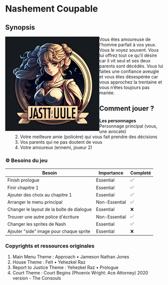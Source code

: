 # Nashement Coupable 
## 
## Synopsis

<img align="left" width="300" height="300" src="Nashly Guilty\game\gui\ai_icon.png">
Vous êtes amoureuse de l’homme parfait à vos yeux. Vous le voyez souvent. Vous lui offrez tout ce qu’il désire car il vit seul et ses deux parents sont décédés. Vous lui faites une confiance aveugle et vous êtes désespérée car vous approchez la trentaine et vous n’êtes toujours pas mariée.

## Comment jouer ?
1. **Les personnages** 
    1. Personnage principal (vous, une avocate)
    2. Votre meilleure amie (policère) qui vous fait prendre des décisions
    3. Vos parents qui ne pas doutent de vous
    4. Votre amoureux (ennemi, joueur 2)

### ⚙ Besoins du jeu

| Besoin                                                                   	          | Importance    	| Completé 	 |
|-------------------------------------------------------------------------------	  |---------------	|----------	 |
| Finish prologue                                         	                          | Essential     	| ✅        	|
| Finir chapitre 1                                                	                  | Essential     	| ✅         	|
| Ajouter des choix au chapitre 1  	                                                  | Essential     	| ✅         	|
|Arranger le menu principal  	                                                      | Non-Essential   | ✅         	|
|Changer le layout de la boîte de dialogue             	                              | Essential       | ❌        	|
|Trouver une autre police d'écriture                   	                              | Non-Essential   | ✅         	|
|Changer les sprites de Nash              	                                          | Essential       | ✅         	|
|Ajouter "side" image pour chaque sprite             	                             | Essential       | ❌        	|


### Copyrights et ressources originales 
1. Main Menu Theme : Approach • Jameson Nathan Jones
2. House Theme : Felt •  Yehezkel Raz
3. Report to Justice Theme : Yehezkel Raz • Prologue 
4. Court Theme : Court Begins (Phoenix Wright: Ace Attorney) 2020 version - The Consouls